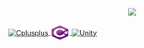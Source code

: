 <div align="center">
  <a href="https://github.com/nickweege">
  <img height="180em" src="https://github-readme-stats.vercel.app/api/top-langs/?username=nickweege&layout=compact&langs_count=7&theme=gotham"/>
</div>
  
<div style="display: inline_block"><br>
  <img align="center" alt="Cplusplus" height="30" width="40" src="https://cdn.jsdelivr.net/gh/devicons/devicon/icons/cplusplus/cplusplus-original.svg">
  <img align="center" alt="Csharp" height="30" width="40" src="https://raw.githubusercontent.com/devicons/devicon/master/icons/csharp/csharp-original.svg">
  <img align="center" alt="Unity" height="30" width="40" src="https://cdn.jsdelivr.net/gh/devicons/devicon/icons/unity/unity-original.svg">
</div>
